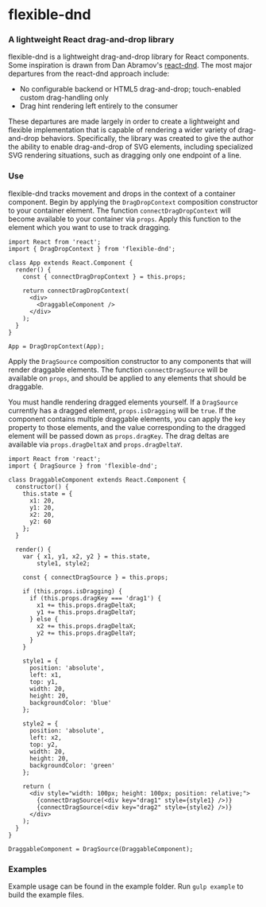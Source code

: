 # flexible-dnd
### A lightweight React drag-and-drop library

flexible-dnd is a lightweight drag-and-drop library for React components. Some inspiration is drawn from Dan Abramov's [react-dnd](https://github.com/gaearon/react-dnd). The most major departures from the react-dnd approach include:

* No configurable backend or HTML5 drag-and-drop; touch-enabled custom drag-handling only
* Drag hint rendering left entirely to the consumer

These departures are made largely in order to create a lightweight and flexible implementation that is capable of rendering a wider variety of drag-and-drop behaviors. Specifically, the library was created to give the author the ability to enable drag-and-drop of SVG elements, including specialized SVG rendering situations, such as dragging only one endpoint of a line.

### Use

flexible-dnd tracks movement and drops in the context of a container component. Begin by applying the `DragDropContext` composition constructor to your container element. The function `connectDragDropContext` will become available to your container via `props`. Apply this function to the element which you want to use to track dragging.

```
import React from 'react';
import { DragDropContext } from 'flexible-dnd';

class App extends React.Component {
  render() {
    const { connectDragDropContext } = this.props;

    return connectDragDropContext(
      <div>
        <DraggableComponent />
      </div>
    );
  }
}

App = DragDropContext(App);
```

Apply the `DragSource` composition constructor to any components that will render draggable elements. The function `connectDragSource` will be available on `props`, and should be applied to any elements that should be draggable.

You must handle rendering dragged elements yourself. If a `DragSource` currently has a dragged element, `props.isDragging` will be `true`. If the component contains multiple draggable elements, you can apply the `key` property to those elements, and the value corresponding to the dragged element will be passed down as `props.dragKey`. The drag deltas are available via `props.dragDeltaX` and `props.dragDeltaY`.

```
import React from 'react';
import { DragSource } from 'flexible-dnd';

class DraggableComponent extends React.Component {
  constructor() {
    this.state = {
      x1: 20,
      y1: 20,
      x2: 20,
      y2: 60
    };
  }

  render() {
    var { x1, y1, x2, y2 } = this.state,
        style1, style2;

    const { connectDragSource } = this.props;

    if (this.props.isDragging) {
      if (this.props.dragKey === 'drag1') {
        x1 += this.props.dragDeltaX;
        y1 += this.props.dragDeltaY;
      } else {
        x2 += this.props.dragDeltaX;
        y2 += this.props.dragDeltaY;
      }
    }

    style1 = {
      position: 'absolute',
      left: x1,
      top: y1,
      width: 20,
      height: 20,
      backgroundColor: 'blue'
    };

    style2 = {
      position: 'absolute',
      left: x2,
      top: y2,
      width: 20,
      height: 20,
      backgroundColor: 'green'
    };

    return (
      <div style="width: 100px; height: 100px; position: relative;">
        {connectDragSource(<div key="drag1" style={style1} />)}
        {connectDragSource(<div key="drag2" style={style2} />)}
      </div>
    );
  }
}

DraggableComponent = DragSource(DraggableComponent);
```

### Examples

Example usage can be found in the example folder. Run `gulp example` to build the example files.
